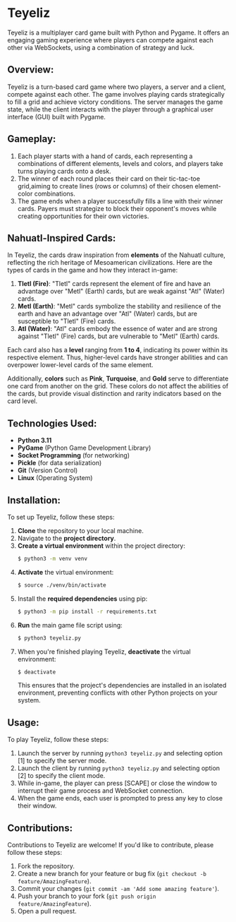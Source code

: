 # Teyeliz

Teyeliz is a multiplayer card game built with Python and Pygame. It offers an engaging gaming experience where players can compete against each other via WebSockets, using a combination of strategy and luck.

## Overview:

Teyeliz is a turn-based card game where two players, a server and a client, compete against each other. The game involves playing cards strategically to fill a grid and achieve victory conditions. The server manages the game state, while the client interacts with the player through a graphical user interface (GUI) built with Pygame.

## Gameplay:

1. Each player starts with a hand of cards, each representing a combinations of different elements, levels and colors, and players take turns playing cards onto a desk.
2. The winner of each round places their card on their tic-tac-toe grid,aiming to create lines (rows or columns) of their chosen element-color combinations.
3. The game ends when a player successfully fills a line with their winner cards. Payers must strategize to block their opponent's moves while creating opportunities for their own victories.

## Nahuatl-Inspired Cards:

In Teyeliz, the cards draw inspiration from **elements** of the Nahuatl culture, reflecting the rich heritage of Mesoamerican civilizations. Here are the types of cards in the game and how they interact in-game:

1. **Tletl (Fire)**: "Tletl" cards represent the element of fire and have an advantage over "Metl" (Earth) cards, but are weak against "Atl" (Water) cards.
2. **Metl (Earth)**: "Metl" cards symbolize the stability and resilience of the earth and have an advantage over "Atl" (Water) cards, but are susceptible to "Tletl" (Fire) cards.
3. **Atl (Water)**: "Atl" cards embody the essence of water and are strong against "Tletl" (Fire) cards, but are vulnerable to "Metl" (Earth) cards.

Each card also has a **level** ranging from **1 to 4**, indicating its power within its respective element. Thus, higher-level cards have stronger abilities and can overpower lower-level cards of the same element.

Additionally, **colors** such as **Pink**, **Turquoise**, and **Gold** serve to differentiate one card from another on the grid. These colors do not affect the abilities of the cards, but provide visual distinction and rarity indicators based on the card level.

## Technologies Used:

- **Python 3.11**
- **PyGame** (Python Game Development Library)
- **Socket Programming** (for networking)
- **Pickle** (for data serialization)
- **Git** (Version Control)
- **Linux** (Operating System)

## Installation:

To set up Teyeliz, follow these steps:

1. **Clone** the repository to your local machine.
2. Navigate to the **project directory**.
3. **Create a virtual environment** within the project directory:
   ```bash
   $ python3 -m venv venv
   ```
4. **Activate** the virtual environment:
   ```bash
   $ source ./venv/bin/activate
   ```
5. Install the **required dependencies** using pip:
   ```bash
   $ python3 -m pip install -r requirements.txt
   ```
6. **Run** the main game file script using:
   ```bash
   $ python3 teyeliz.py
   ```
7. When you're finished playing Teyeliz, **deactivate** the virtual environment:
   ```bash
   $ deactivate
   ```
   This ensures that the project's dependencies are installed in an isolated environment, preventing conflicts with other Python projects on your system.

## Usage:

To play Teyeliz, follow these steps:

1. Launch the server by running `python3 teyeliz.py` and selecting option [1] to specify the server mode.
2. Launch the client by running `python3 teyeliz.py` and selecting option [2] to specify the client mode.
3. While in-game, the player can press [SCAPE] or close the window to interrupt their game process and WebSocket connection.
4. When the game ends, each user is prompted to press any key to close their window.

## Contributions:

Contributions to Teyeliz are welcome! If you'd like to contribute, please follow these steps:

1. Fork the repository.
2. Create a new branch for your feature or bug fix (`git checkout -b feature/AmazingFeature`).
3. Commit your changes (`git commit -am 'Add some amazing feature'`).
4. Push your branch to your fork (`git push origin feature/AmazingFeature`).
5. Open a pull request.
